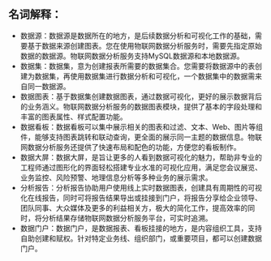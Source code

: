 ## 名词解释：

-  数据源：数据源是数据所在的地方，是后续数据分析和可视化工作的基础，需要基于数据来源创建图表。您在使用物联网数据分析服务时，需要先指定原始数据的数据源。物联网数据分析服务支持MySQL数据源和本地数据源。
-  数据集：数据集，意为创建报表所需要的数据集合。您需要将数据源中的表创建为数据集，再使用数据集进行数据分析和可视化，一个数据集中的数据需来自同一数据源。
-  数据图表：基于数据集创建数据图表，通过数据可视化，更好的展示数据背后的业务涵义。物联网数据分析服务的数据图表模块，提供了基本的字段处理和丰富的图表属性、样式配置功能。
-  数据看板：数据看板可以集中展示相关的图表和过滤、文本、Web、图片等组件，能够支持图表跳转和联动查询，更全面的展示同一主题的数据信息。物联网数据分析服务还提供了快速布局和配色的功能，方便您的看板制作。
-  数据大屏：数据大屏，是旨让更多的人看到数据可视化的魅力，帮助非专业的工程师通过图形化的界面轻松搭建专业水准的可视化应用，满足您会议展览、业务监控、风险预警、地理信息分析等多种业务的展示需求。
-  分析报告：分析报告协助用户使用线上实时数据图表，创建具有周期性的可视化在线报告，同时可将报告结果导出或挂接到门户，将报告分享给企业领导、团队同事、大众媒体及更多的利益相关方，极大的简化工作，提高效率的同时，将分析结果存储物联网数据分析服务平台，可实时追溯。
-  数据门户：数据门户，是数据报表、看板挂接的地方，是内容组织工具，支持自助创建和赋权。针对特定业务线、组织部门，或重要项目，都可以创建数据门户。